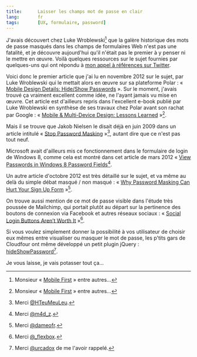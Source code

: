 ```yaml
---
title:      Laisser les champs mot de passe en clair
lang:       fr
tags:       [UX, formulaire, password]
---
```


J'avais découvert chez Luke Wroblewski[^1] que la galère historique des mots de passe masqués dans les champs de formulaires Web n'est pas une fatalité, et je découvre aujourd'hui qu'il n'était pas le premier à y penser ni le mettre en œuvre. Voilà quelques ressources sur le sujet fournies par quelques-uns qui ont répondu à [mon appel à références sur Twitter](https://twitter.com/nhoizey/status/534669510708834305).

[^1]: Monsieur « [Mobile First](http://www.amazon.fr/gp/product/2212134061/ref=as_li_tl?ie=UTF8&camp=1642&creative=19458&creativeASIN=2212134061&linkCode=as2&tag=phpheaven-21&linkId=WWJVUYX3VIWH6SNG) » entre autres…

Voici donc le premier article que j'ai lu en novembre 2012 sur le sujet, par Luke Wroblewski qui le mettait alors en œuvre sur sa plateforme Polar : « [Mobile Design Details: Hide/Show Passwords](http://www.lukew.com/ff/entry.asp?1653) ». Sur le moment, j'avais trouvé ça vraiment excellent comme idée, ne l'ayant jamais vu mise en œuvre. Cet article est d'ailleurs repris dans l'excellent e-book publié par Luke Wroblewski en synthèse de ses travaux chez Polar avant son rachat par Google : « [Mobile & Multi-Device Design: Lessons Learned](http://www.lukew.com/ff/entry.asp?1919) »[^1].

Mais il se trouve que Jakob Nielsen le disait déjà en juin 2009 dans un article intitulé « [Stop Password Masking](http://www.nngroup.com/articles/stop-password-masking/) »[^2], autant dire que ce n'est pas tout neuf.

Microsoft avait d'ailleurs mis ce fonctionnement dans le formulaire de login de Windows 8, comme cela est montré dans cet article de mars 2012 « [View Passwords in Windows 8 Password Fields](http://trekker.net/archives/view-passwords-in-windows-8-password-field/)[^3].

Un autre article d'octobre 2012 est très détaillé sur le sujet, et va même au delà du simple débat masqué / non masqué : « [Why Password Masking Can Hurt Your Sign Up Form](http://uxmovement.com/forms/why-password-masking-can-hurt-your-sign-up-form/) »[^4].

On trouve aussi mention de ce mot de passe visible dans l'étude très poussée de Mailchimp, qui portait plutôt au départ sur la pertinence des boutons de connexion via Facebook et autres réseaux sociaux : « [Social Login Buttons Aren’t Worth It](http://blog.mailchimp.com/social-login-buttons-arent-worth-it/) »[^5].

Si vous voulez simplement donner la possibilité à vos utilisateur de choisir eux mêmes entre visualiser ou masquer le mot de passe, les p'tits gars de Cloudfour ont même développé un petit plugin jQuery : [hideShowPassword](https://github.com/cloudfour/hideShowPassword)[^6].

Je vous laisse, je vais potasser tout ça…

[^1]: Merci [@eQRoeil](https://twitter.com/eQRoeil/status/534676345075556352).

[^2]: Merci [@HTeuMeuLeu](https://twitter.com/HTeuMeuLeu/status/534690741759787008).

[^3]: Merci [@m4d_z](https://twitter.com/m4d_z/status/534695349315981312).

[^4]: Merci [@dameofr](https://twitter.com/dameofr/status/534694891054702592).

[^5]: Merci [@_flexbox](https://twitter.com/_flexbox/status/534682341294477312).

[^6]: Merci [@urcadox](https://twitter.com/urcadox/status/534707776296341504) de me l'avoir rappelé.
